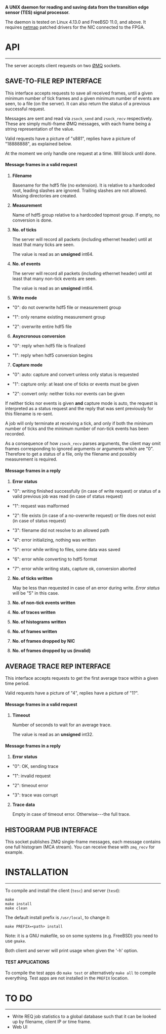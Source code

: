 **A UNIX daemon for reading and saving data from the transition edge sensor
(TES) signal processor.**

The daemon is tested on Linux 4.13.0 and FreeBSD 11.0, and above. It requires
[netmap](https://github.com/luigirizzo/netmap) patched drivers for the NIC
connected to the FPGA.

# API
---

The server accepts client requests on two [ØMQ](http://zeromq.org/) sockets. 

## SAVE-TO-FILE REP INTERFACE

This interface accepts requests to save all received frames, until a given
minimum number of tick frames and a given minimum number of events are seen, to
a file (on the server). It can also return the status of a previous successful
request.

Messages are sent and read via `zsock_send` and `zsock_recv` respectively.
These are simply multi-frame ØMQ messages, with each frame being a string
representation of the value.

Valid requests have a picture of "s881", replies have a picture of "18888888",
as explained below.

At the moment we only handle one request at a time. Will block until done.

#### Message frames in a valid request

1. **Filename**

   Basename for the hdf5 file (no extension). It is relative to a hardcoded
   root, leading slashes are ignored. Trailing slashes are not allowed. Missing
   directories are created.

2. **Measurement**

   Name of hdf5 group relative to a hardcoded topmost group. If empty, no
   conversion is done.
   
3. **No. of ticks**

   The server will record all packets (including ethernet header) until at
   least that many ticks are seen.

   The value is read as an **unsigned** int64.

4. **No. of events**

   The server will record all packets (including ethernet header) until at
   least that many non-tick events are seen.

   The value is read as an **unsigned** int64.

5. **Write mode**

 * "0": do not overwrite hdf5 file or measurement group

 * "1": only rename existing measurement group

 * "2": overwrite entire hdf5 file

6. **Asyncronous conversion**

 * "0": reply when hdf5 file is finalized

 * "1": reply when hdf5 conversion begins

7. **Capture mode**

 * "0": auto: capture and convert unless only status is requested

 * "1": capture only: at least one of ticks or events must be given

 * "2": convert only: neither ticks nor events can be given

If neither ticks nor events is given **and** capture mode is auto, the
request is interpreted as a status request and the reply that was sent
previously for this filename is re-sent.

A job will only terminate at receiving a tick, and only if both the minimum
number of ticks and the minimum number of non-tick events has been recorded.

As a consequence of how `zsock_recv` parses arguments, the client may omit
frames corresponding to ignored arguments or arguments which are "0".
Therefore to get a status of a file, only the filename and possibly
measurement is required.

#### Message frames in a reply

1. **Error status**

 * "0": writing finished successfully (in case of write request) or
        status of a valid previous job was read (in case of status request)

 * "1": request was malformed
 
 * "2": file exists (in case of a no-overwrite request) or
        file does not exist (in case of status request)

 * "3": filename did not resolve to an allowed path

 * "4": error initializing, nothing was written

 * "5": error while writing to files, some data was saved

 * "6": error while converting to hdf5 format

 * "7": error while writing stats, capture ok, conversion aborted

2. **No. of ticks written**

   May be less than requested in case of an error during write. *Error status*
   will be "5" in this case.


3. **No. of non-tick events written**


4. **No. of traces written**


5. **No. of histograms written**


6. **No. of frames written**


7. **No. of frames dropped by NIC**


8. **No. of frames dropped by us (invalid)**

## AVERAGE TRACE REP INTERFACE

This interface accepts requests to get the first average trace within
a given time period.

Valid requests have a picture of "4", replies have a picture of "1?".

#### Message frames in a valid request

1. **Timeout**

   Number of seconds to wait for an average trace.

   The value is read as an **unsigned** int32.

#### Message frames in a reply

1. **Error status**

 * "0": OK, sending trace

 * "1": invalid request

 * "2": timeout error

 * "3": trace was corrupt

2. **Trace data**

   Empty in case of timeout error. Otherwise---the full trace.

## HISTOGRAM PUB INTERFACE

This socket publishes ZMQ single-frame messages, each message contains one full
histogram (MCA stream). You can receive these with `zmq_recv` for example.

# INSTALLATION
---

To compile and install the client (`tesc`) and server (`tesd`):

```
make
make install
make clean
```

The default install prefix is `/usr/local`, to change it:

```
make PREFIX=<path> install
```

Note: it is a GNU makefile, so on some systems (e.g. FreeBSD) you need to use
`gmake`.

Both client and server will print usage when given the '-h' option.

#### TEST APPLICATIONS

To compile the test apps do `make test` or alternatively `make all` to compile
everything. Test apps are not installed in the `PREFIX` location.

# TO DO
---

* Write REQ job statistics to a global database such that it can be looked up
  by filename, client IP or time frame.
* Web UI
